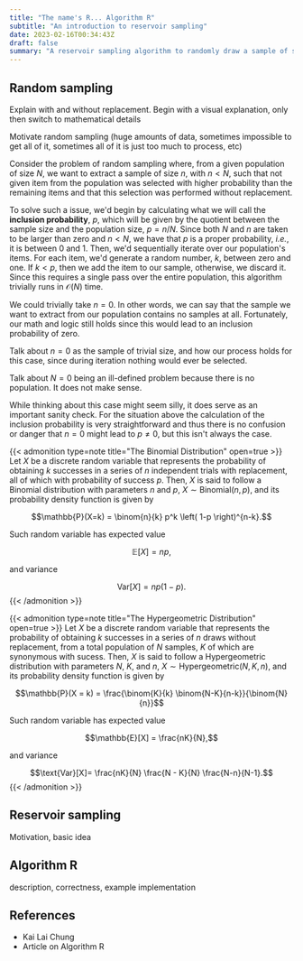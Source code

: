 ```yaml
---
title: "The name's R... Algorithm R"
subtitle: "An introduction to reservoir sampling"
date: 2023-02-16T00:34:43Z
draft: false
summary: "A reservoir sampling algorithm to randomly draw a sample of size $n$ from a population of unknown size."
---
```


## Random sampling

Explain with and without replacement. Begin with a visual explanation, only then switch to mathematical details

Motivate random sampling (huge amounts of data, sometimes impossible to get all of it, sometimes all of it is just too much to process, etc)

Consider the problem of random sampling where, from a given population of size $N$, we want to extract a sample of size $n$, with $n < N$, such that not given item from the population was selected with higher probability than the remaining items and that this selection was performed without replacement. 

To solve such a issue, we'd begin by calculating what we will call the **inclusion probability**, $p$, which will be given by the quotient between the sample size and the population size, $p=n/N$. Since both $N$ and $n$ are taken to be larger than zero and $n < N$, we have that $p$ is a proper probability, *i.e.*, it is between 0 and 1. Then, we'd sequentially iterate over our population's items. For each item, we'd generate a random number, $k$, between zero and one. If $k < p$, then we add the item to our sample, otherwise, we discard it. Since this requires a single pass over the entire population, this algorithm trivially runs in $\mathcal{O}(N)$ time.

We could trivially take $n=0$. In other words, we can say that the sample we want to extract from our population contains no samples at all. Fortunately, our math and logic still holds since this would lead to an inclusion probability of zero. 

Talk about $n=0$ as the sample of trivial size, and how our process holds for this case, since during iteration nothing would ever be selected.

Talk about $N=0$ being an ill-defined problem because there is no population. It does not make sense.

While thinking about this case might seem silly, it does serve as an important sanity check. For the situation above the calculation of the inclusion probability is very straightforward and thus there is no confusion or danger that $n=0$ might lead to $p \neq 0$, but this isn't always the case.

{{< admonition type=note title="The Binomial Distribution" open=true >}}
Let $X$ be a discrete random variable that represents the probability of obtaining $k$ successes in a series of $n$ independent trials with replacement, all of which with probability of success $p$. Then, $X$ is said to follow a Binomial distribution with parameters $n$ and $p$, $X \sim \text{Binomial}(n,p)$, and its probability density function is given by

$$\mathbb{P}(X=k) = \binom{n}{k} p^k \left( 1-p \right)^{n-k}.$$

Such random variable has expected value

$$\mathbb{E}[X] = np,$$

and variance

$$\text{Var}[X]=np(1-p).$$
{{< /admonition >}}

{{< admonition type=note title="The Hypergeometric Distribution" open=true >}}
Let $X$ be a discrete random variable that represents the probability of obtaining $k$ successes in a series of $n$ draws without replacement, from a total population of $N$ samples, $K$ of which are synonymous with sucess. Then, $X$ is said to follow a Hypergeometric distribution with parameters $N$, $K$, and $n$, $X \sim \text{Hypergeometric}(N,K,n)$, and its probability density function is given by

$$\mathbb{P}(X = k) = \frac{\binom{K}{k} \binom{N-K}{n-k}}{\binom{N}{n}}$$

Such random variable has expected value

$$\mathbb{E}[X] = \frac{nK}{N},$$

and variance

$$\text{Var}[X]= \frac{nK}{N} \frac{N - K}{N} \frac{N-n}{N-1}.$$
{{< /admonition >}}

## Reservoir sampling

Motivation, basic idea

## Algorithm R

description, correctness, example implementation

## References

* Kai Lai Chung
* Article on Algorithm R
